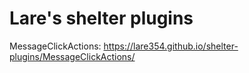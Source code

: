 # Lare's shelter plugins
MessageClickActions: https://lare354.github.io/shelter-plugins/MessageClickActions/
